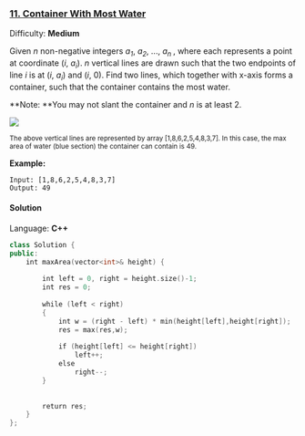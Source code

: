 ### [11\. Container With Most Water](https://leetcode.com/problems/container-with-most-water/)

Difficulty: **Medium**


Given _n_ non-negative integers _a<sub style="display: inline;">1</sub>_, _a<sub style="display: inline;">2</sub>_, ..., _a<sub style="display: inline;">n </sub>_, where each represents a point at coordinate (_i_, _a<sub style="display: inline;">i</sub>_). _n_ vertical lines are drawn such that the two endpoints of line _i_ is at (_i_, _a<sub style="display: inline;">i</sub>_) and (_i_, 0). Find two lines, which together with x-axis forms a container, such that the container contains the most water.

**Note: **You may not slant the container and _n_ is at least 2.

![](https://s3-lc-upload.s3.amazonaws.com/uploads/2018/07/17/question_11.jpg)

<small style="display: inline;">The above vertical lines are represented by array [1,8,6,2,5,4,8,3,7]. In this case, the max area of water (blue section) the container can contain is 49\.</small>

**Example:**

```
Input: [1,8,6,2,5,4,8,3,7]
Output: 49
```


#### Solution

Language: **C++**

```c++
class Solution {
public:
    int maxArea(vector<int>& height) {
        
        int left = 0, right = height.size()-1;
        int res = 0;
        
        while (left < right)
        {
            int w = (right - left) * min(height[left],height[right]);
            res = max(res,w);
            
            if (height[left] <= height[right])
                left++;
            else
                right--;
        }
        
        
        return res;
    }
};
```
